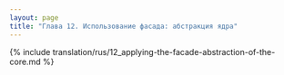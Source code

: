 ```yaml
---
layout: page
title: "Глава 12. Использование фасада: абстракция ядра"
---
```


{% include translation/rus/12_applying-the-facade-abstraction-of-the-core.md %}